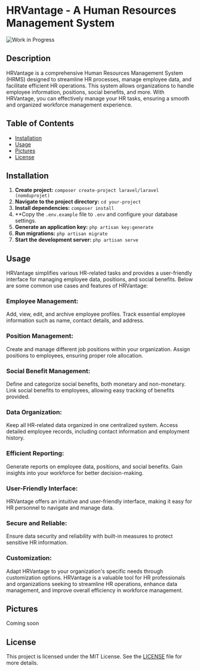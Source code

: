 # HRVantage - A Human Resources Management System

![Work in Progress]()

## Description

HRVantage is a comprehensive Human Resources Management System (HRMS) designed to streamline HR processes, manage employee data, and facilitate efficient HR operations. This system allows organizations to handle employee information, positions, social benefits, and more. With HRVantage, you can effectively manage your HR tasks, ensuring a smooth and organized workforce management experience.

## Table of Contents

- [Installation](#installation)
- [Usage](#usage)
- [Pictures](#pictures)
- [License](#license)

## Installation

1. **Create project:** `composer create-project laravel/laravel (nomduprojet)`
2. **Navigate to the project directory:** `cd your-project`
3. **Install dependencies:** `composer install`
4. **Copy the `.env.example` file to `.env` and configure your database settings.
5. **Generate an application key:** `php artisan key:generate`
6. **Run migrations:** `php artisan migrate`
7. **Start the development server:** `php artisan serve`

## Usage

HRVantage simplifies various HR-related tasks and provides a user-friendly interface for managing employee data, positions, and social benefits. Below are some common use cases and features of HRVantage:

### Employee Management:

Add, view, edit, and archive employee profiles.
Track essential employee information such as name, contact details, and address.
### Position Management:

Create and manage different job positions within your organization.
Assign positions to employees, ensuring proper role allocation.
### Social Benefit Management:

Define and categorize social benefits, both monetary and non-monetary.
Link social benefits to employees, allowing easy tracking of benefits provided.
### Data Organization:

Keep all HR-related data organized in one centralized system.
Access detailed employee records, including contact information and employment history.
### Efficient Reporting:

Generate reports on employee data, positions, and social benefits.
Gain insights into your workforce for better decision-making.
### User-Friendly Interface:

HRVantage offers an intuitive and user-friendly interface, making it easy for HR personnel to navigate and manage data.
### Secure and Reliable:

Ensure data security and reliability with built-in measures to protect sensitive HR information.
### Customization:

Adapt HRVantage to your organization's specific needs through customization options.
HRVantage is a valuable tool for HR professionals and organizations seeking to streamline HR operations, enhance data management, and improve overall efficiency in workforce management.
## Pictures

Coming soon

## License

This project is licensed under the MIT License. See the [LICENSE](LICENSE) file for more details.
